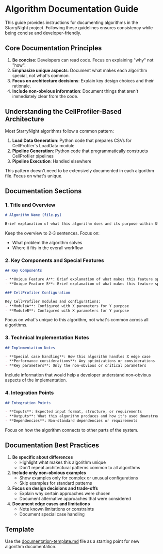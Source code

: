 # Algorithm Documentation Guide

This guide provides instructions for documenting algorithms in the StarryNight project. Following these guidelines ensures consistency while being concise and developer-friendly.

## Core Documentation Principles

1. **Be concise**: Developers can read code. Focus on explaining "why" not "how".
2. **Emphasize unique aspects**: Document what makes each algorithm special, not what's common.
3. **Focus on architecture decisions**: Explain key design choices and their rationale.
4. **Include non-obvious information**: Document things that aren't immediately clear from the code.

## Understanding the CellProfiler-Based Architecture

Most StarryNight algorithms follow a common pattern:

1. **Load Data Generation**: Python code that prepares CSVs for CellProfiler's LoadData module
2. **Pipeline Generation**: Python code that programmatically constructs CellProfiler pipelines
3. **Pipeline Execution**: Handled elsewhere

This pattern doesn't need to be extensively documented in each algorithm file. Focus on what's unique.

## Documentation Sections

### 1. Title and Overview

```markdown
# Algorithm Name (file.py)

Brief explanation of what this algorithm does and its purpose within StarryNight.
```

Keep the overview to 2-3 sentences. Focus on:
- What problem the algorithm solves
- Where it fits in the overall workflow

### 2. Key Components and Special Features

```markdown
## Key Components

- **Unique Feature A**: Brief explanation of what makes this feature special
- **Unique Feature B**: Brief explanation of what makes this feature special

### CellProfiler Configuration

Key CellProfiler modules and configurations:
- **ModuleA**: Configured with X parameters for Y purpose
- **ModuleB**: Configured with X parameters for Y purpose
```

Focus on what's unique to this algorithm, not what's common across all algorithms.

### 3. Technical Implementation Notes

```markdown
## Implementation Notes

- **Special case handling**: How this algorithm handles X edge case
- **Performance considerations**: Any optimizations or considerations
- **Key parameters**: Only the non-obvious or critical parameters
```

Include information that would help a developer understand non-obvious aspects of the implementation.

### 4. Integration Points

```markdown
## Integration Points

- **Inputs**: Expected input format, structure, or requirements
- **Outputs**: What this algorithm produces and how it's used downstream
- **Dependencies**: Non-standard dependencies or requirements
```

Focus on how the algorithm connects to other parts of the system.

## Documentation Best Practices

1. **Be specific about differences**
      - Highlight what makes this algorithm unique
      - Don't repeat architectural patterns common to all algorithms
2. **Include only non-obvious examples**
      - Show examples only for complex or unusual configurations
      - Skip examples for standard patterns
3. **Focus on design decisions and trade-offs**
      - Explain why certain approaches were chosen
      - Document alternative approaches that were considered
4. **Document edge cases and limitations**
      - Note known limitations or constraints
      - Document special case handling

## Template

Use the [documentation-template.md](documentation-template.md) file as a starting point for new algorithm documentation.
